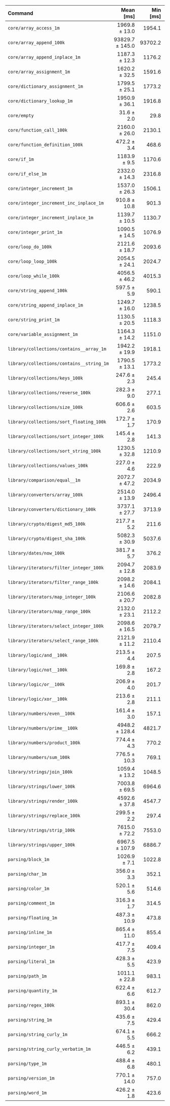| Command | Mean [ms] | Min [ms] | Max [ms] |
|:---|---:|---:|---:|
| `core/array_access_1m` | 1969.8 ± 13.0 | 1954.1 | 1984.8 | 62.40 ± 3.98 |
| `core/array_append_100k` | 93829.7 ± 145.0 | 93702.2 | 94006.4 | 2972.11 ± 188.85 |
| `core/array_append_inplace_1m` | 1187.3 ± 12.3 | 1176.2 | 1203.7 | 37.61 ± 2.42 |
| `core/array_assignment_1m` | 1620.2 ± 32.5 | 1591.6 | 1660.6 | 51.32 ± 3.42 |
| `core/dictionary_assignment_1m` | 1799.5 ± 25.1 | 1773.2 | 1825.6 | 57.00 ± 3.71 |
| `core/dictionary_lookup_1m` | 1950.9 ± 36.1 | 1916.8 | 1994.0 | 61.80 ± 4.09 |
| `core/empty` | 31.6 ± 2.0 | 29.8 | 34.3 |
| `core/function_call_100k` | 2160.0 ± 26.0 | 2130.1 | 2193.0 | 68.42 ± 4.42 |
| `core/function_definition_100k` | 472.2 ± 3.4 | 468.6 | 476.5 | 14.96 ± 0.96 |
| `core/if_1m` | 1183.9 ± 9.5 | 1170.6 | 1192.9 | 37.50 ± 2.40 |
| `core/if_else_1m` | 2332.0 ± 14.3 | 2316.8 | 2345.5 | 73.87 ± 4.71 |
| `core/integer_increment_1m` | 1537.0 ± 26.3 | 1506.1 | 1561.8 | 48.68 ± 3.20 |
| `core/integer_increment_inc_inplace_1m` | 910.8 ± 10.8 | 901.3 | 924.7 | 28.85 ± 1.86 |
| `core/integer_increment_inplace_1m` | 1139.7 ± 10.5 | 1130.7 | 1154.8 | 36.10 ± 2.32 |
| `core/integer_print_1m` | 1090.5 ± 14.5 | 1076.9 | 1109.8 | 34.54 ± 2.24 |
| `core/loop_do_100k` | 2121.6 ± 18.7 | 2093.6 | 2132.1 | 67.20 ± 4.31 |
| `core/loop_loop_100k` | 2054.5 ± 24.1 | 2024.7 | 2083.7 | 65.08 ± 4.20 |
| `core/loop_while_100k` | 4056.5 ± 46.2 | 4015.3 | 4120.2 | 128.49 ± 8.29 |
| `core/string_append_100k` | 597.5 ± 5.9 | 590.1 | 602.6 | 18.93 ± 1.22 |
| `core/string_append_inplace_1m` | 1249.7 ± 16.0 | 1238.5 | 1272.9 | 39.58 ± 2.56 |
| `core/string_print_1m` | 1130.5 ± 20.5 | 1118.3 | 1161.0 | 35.81 ± 2.37 |
| `core/variable_assignment_1m` | 1164.3 ± 14.2 | 1151.0 | 1184.3 | 36.88 ± 2.39 |
| `library/collections/contains__array_1m` | 1942.2 ± 19.9 | 1918.1 | 1963.4 | 61.52 ± 3.96 |
| `library/collections/contains__string_1m` | 1790.5 ± 13.1 | 1773.2 | 1802.1 | 56.72 ± 3.63 |
| `library/collections/keys_100k` | 247.6 ± 2.3 | 245.4 | 250.4 | 7.84 ± 0.50 |
| `library/collections/reverse_100k` | 282.3 ± 9.0 | 277.1 | 295.7 | 8.94 ± 0.64 |
| `library/collections/size_100k` | 606.6 ± 2.6 | 603.5 | 609.5 | 19.21 ± 1.22 |
| `library/collections/sort_floating_100k` | 172.7 ± 1.7 | 170.9 | 174.5 | 5.47 ± 0.35 |
| `library/collections/sort_integer_100k` | 145.4 ± 2.8 | 141.3 | 147.5 | 4.61 ± 0.31 |
| `library/collections/sort_string_100k` | 1230.5 ± 32.8 | 1210.9 | 1279.3 | 38.98 ± 2.69 |
| `library/collections/values_100k` | 227.0 ± 4.6 | 222.9 | 233.3 | 7.19 ± 0.48 |
| `library/comparison/equal__1m` | 2072.7 ± 47.2 | 2034.9 | 2138.3 | 65.65 ± 4.43 |
| `library/converters/array_100k` | 2514.0 ± 13.9 | 2496.4 | 2530.3 | 79.63 ± 5.08 |
| `library/converters/dictionary_100k` | 3737.1 ± 27.7 | 3713.9 | 3775.7 | 118.38 ± 7.57 |
| `library/crypto/digest_md5_100k` | 217.7 ± 5.2 | 211.6 | 223.6 | 6.90 ± 0.47 |
| `library/crypto/digest_sha_100k` | 5082.3 ± 30.9 | 5037.6 | 5108.9 | 160.99 ± 10.27 |
| `library/dates/now_100k` | 381.7 ± 5.7 | 376.2 | 389.7 | 12.09 ± 0.79 |
| `library/iterators/filter_integer_100k` | 2094.7 ± 12.8 | 2083.9 | 2112.8 | 66.35 ± 4.23 |
| `library/iterators/filter_range_100k` | 2098.2 ± 14.6 | 2084.1 | 2112.5 | 66.46 ± 4.25 |
| `library/iterators/map_integer_100k` | 2106.6 ± 20.7 | 2082.8 | 2131.5 | 66.73 ± 4.29 |
| `library/iterators/map_range_100k` | 2132.0 ± 23.1 | 2112.2 | 2161.6 | 67.53 ± 4.35 |
| `library/iterators/select_integer_100k` | 2098.6 ± 16.5 | 2079.7 | 2118.4 | 66.48 ± 4.26 |
| `library/iterators/select_range_100k` | 2121.9 ± 11.2 | 2110.4 | 2137.2 | 67.21 ± 4.28 |
| `library/logic/and__100k` | 213.5 ± 4.4 | 207.5 | 217.9 | 6.76 ± 0.45 |
| `library/logic/not__100k` | 169.8 ± 2.8 | 167.2 | 173.2 | 5.38 ± 0.35 |
| `library/logic/or__100k` | 206.9 ± 4.0 | 201.7 | 211.4 | 6.55 ± 0.43 |
| `library/logic/xor__100k` | 213.6 ± 2.8 | 211.1 | 216.8 | 6.77 ± 0.44 |
| `library/numbers/even__100k` | 161.4 ± 3.0 | 157.1 | 163.9 | 5.11 ± 0.34 |
| `library/numbers/prime__100k` | 4948.2 ± 128.4 | 4821.7 | 5091.6 | 156.74 ± 10.75 |
| `library/numbers/product_100k` | 774.4 ± 4.3 | 770.2 | 778.3 | 24.53 ± 1.56 |
| `library/numbers/sum_100k` | 776.5 ± 10.3 | 769.1 | 791.4 | 24.60 ± 1.60 |
| `library/strings/join_100k` | 1059.4 ± 13.2 | 1048.5 | 1075.3 | 33.56 ± 2.17 |
| `library/strings/lower_100k` | 7003.8 ± 69.5 | 6964.6 | 7107.9 | 221.85 ± 14.26 |
| `library/strings/render_100k` | 4592.6 ± 37.8 | 4547.7 | 4637.0 | 145.47 ± 9.32 |
| `library/strings/replace_100k` | 299.5 ± 2.2 | 297.4 | 302.6 | 9.49 ± 0.61 |
| `library/strings/strip_100k` | 7615.0 ± 72.2 | 7553.0 | 7704.9 | 241.21 ± 15.49 |
| `library/strings/upper_100k` | 6967.5 ± 107.9 | 6886.7 | 7125.3 | 220.70 ± 14.43 |
| `parsing/block_1m` | 1026.9 ± 7.1 | 1022.8 | 1037.5 | 32.53 ± 2.08 |
| `parsing/char_1m` | 356.0 ± 3.3 | 352.1 | 359.2 | 11.28 ± 0.72 |
| `parsing/color_1m` | 520.1 ± 5.6 | 514.6 | 526.3 | 16.48 ± 1.06 |
| `parsing/comment_1m` | 316.3 ± 1.7 | 314.5 | 318.4 | 10.02 ± 0.64 |
| `parsing/floating_1m` | 487.3 ± 10.9 | 473.8 | 498.2 | 15.43 ± 1.04 |
| `parsing/inline_1m` | 865.4 ± 11.0 | 855.4 | 876.7 | 27.41 ± 1.78 |
| `parsing/integer_1m` | 417.7 ± 7.5 | 409.4 | 427.3 | 13.23 ± 0.87 |
| `parsing/literal_1m` | 428.3 ± 5.5 | 423.9 | 436.3 | 13.57 ± 0.88 |
| `parsing/path_1m` | 1011.1 ± 22.8 | 983.1 | 1031.6 | 32.03 ± 2.16 |
| `parsing/quantity_1m` | 622.4 ± 6.6 | 612.7 | 627.5 | 19.71 ± 1.27 |
| `parsing/regex_100k` | 893.1 ± 30.4 | 862.0 | 934.8 | 28.29 ± 2.04 |
| `parsing/string_1m` | 435.6 ± 7.5 | 429.4 | 446.1 | 13.80 ± 0.91 |
| `parsing/string_curly_1m` | 674.1 ± 5.5 | 666.2 | 678.9 | 21.35 ± 1.37 |
| `parsing/string_curly_verbatim_1m` | 446.5 ± 6.2 | 439.1 | 454.2 | 14.14 ± 0.92 |
| `parsing/type_1m` | 488.4 ± 6.8 | 480.1 | 494.2 | 15.47 ± 1.01 |
| `parsing/version_1m` | 770.1 ± 14.0 | 757.0 | 783.2 | 24.39 ± 1.61 |
| `parsing/word_1m` | 426.2 ± 1.8 | 423.6 | 427.3 | 13.50 ± 0.86 |
